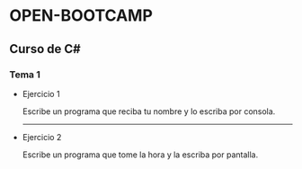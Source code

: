 # OPEN-BOOTCAMP

## Curso de C#
### Tema 1

- Ejercicio 1 

    Escribe un programa que reciba tu nombre y lo escriba por consola.

    ***

- Ejercicio 2
    
    Escribe un programa que tome la hora y la escriba por pantalla.